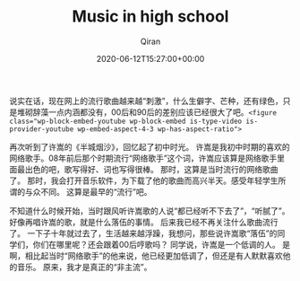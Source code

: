 ﻿---
title: Music in high school
author: Qiran
type: post
date: 2020-06-12T15:27:00+00:00
aliases: ["/music-in-high-school/"]
tags:
  - 音乐
  - 学校
---
说实在话，现在网上的流行歌曲越来越“刺激”，什么生僻字、芒种，还有绿色，只是堆砌辞藻一点内涵都没有，00后和90后的差别应该已经很大了吧。`<figure class="wp-block-embed-youtube wp-block-embed is-type-video is-provider-youtube wp-embed-aspect-4-3 wp-has-aspect-ratio">`

<div class="wp-block-embed__wrapper">
</div></figure>

再次听到了许嵩的《半城烟沙》，回忆起了初中时光。
许嵩是我初中时期的喜欢的网络歌手。08年前后那个时期流行“网络歌手”这个词，许嵩应该算是网络歌手里面最出色的吧，歌写得好、词也写得很棒。
那时，这算是当时流行的网络歌曲了。
那时，我会打开音乐软件，为下载了他的歌曲而高兴半天。感受年轻学生所谓的与众不同。
这算是最早的“流行”吧。

不知道什么时候开始，当时跟风听许嵩歌的人说“都已经听不下去了”，“听腻了”。好像再唱许嵩的歌，就是什么落伍的事情。
后来我已经不再关注什么歌曲流行了。
一下子十年就过去了，生活越来越浮躁，我想问，那些说许嵩歌“落伍”的同学们，你们在哪里呢？还会跟着00后哼歌吗？
同学说，许嵩是一个低调的人。
是啊，相比起当时“网络歌手”的他来说，他已经更加低调了，但还是有人默默喜欢他的音乐。
原来，我才是真正的“非主流”。
